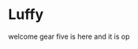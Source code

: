 # Luffy
welcome
gear five is here and it is op 
 
 
   
  
      
                       
                       
                                  
                                                   
                            
                               
                  
        
   
 
